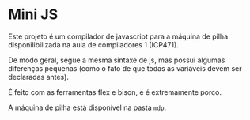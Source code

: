 # Mini JS
Este projeto é um compilador de javascript para a máquina de pilha disponilibilizada na aula de compiladores 1 (ICP471).

De modo geral, segue a mesma sintaxe de js, mas possui algumas diferenças pequenas (como o fato de que todas as variáveis devem ser declaradas antes).

É feito com as ferramentas flex e bison, e é extremamente porco.

A máquina de pilha está disponível na pasta `mdp`.